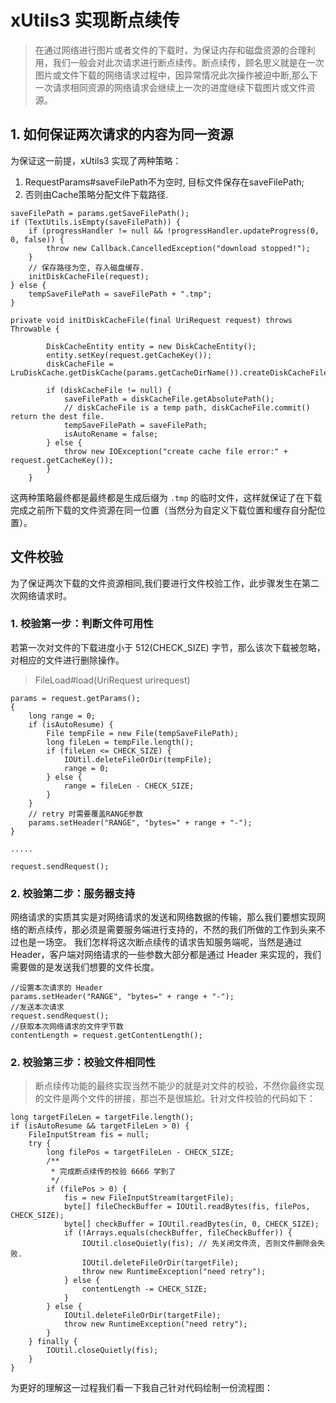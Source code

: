 # xUtils3 实现断点续传

> 在通过网络进行图片或者文件的下载时，为保证内存和磁盘资源的合理利用，我们一般会对此次请求进行断点续传。断点续传，顾名思义就是在一次图片或文件下载的网络请求过程中，因异常情况此次操作被迫中断,那么下一次请求相同资源的网络请求会继续上一次的进度继续下载图片或文件资源。

## 1. 如何保证两次请求的内容为同一资源

为保证这一前提，xUtils3 实现了两种策略：

1. RequestParams#saveFilePath不为空时, 目标文件保存在saveFilePath;
2. 否则由Cache策略分配文件下载路径.
```
saveFilePath = params.getSaveFilePath();
if (TextUtils.isEmpty(saveFilePath)) {
    if (progressHandler != null && !progressHandler.updateProgress(0, 0, false)) {
        throw new Callback.CancelledException("download stopped!");
    }
    // 保存路径为空, 存入磁盘缓存.
    initDiskCacheFile(request);
} else {
    tempSaveFilePath = saveFilePath + ".tmp";
}

```

```
private void initDiskCacheFile(final UriRequest request) throws Throwable {

        DiskCacheEntity entity = new DiskCacheEntity();
        entity.setKey(request.getCacheKey());
        diskCacheFile = LruDiskCache.getDiskCache(params.getCacheDirName()).createDiskCacheFile(entity);

        if (diskCacheFile != null) {
            saveFilePath = diskCacheFile.getAbsolutePath();
            // diskCacheFile is a temp path, diskCacheFile.commit() return the dest file.
            tempSaveFilePath = saveFilePath;
            isAutoRename = false;
        } else {
            throw new IOException("create cache file error:" + request.getCacheKey());
        }
    }
```
这两种策略最终都是最终都是生成后缀为 `.tmp`  的临时文件，这样就保证了在下载完成之前所下载的文件资源在同一位置（当然分为自定义下载位置和缓存自分配位置）。

## 文件校验
为了保证两次下载的文件资源相同,我们要进行文件校验工作，此步骤发生在第二次网络请求时。

### 1. 校验第一步：判断文件可用性
若第一次对文件的下载进度小于 512(CHECK_SIZE) 字节，那么该次下载被忽略，对相应的文件进行删除操作。

> FileLoad#load(UriRequest urirequest)
```
params = request.getParams();
{
    long range = 0;
    if (isAutoResume) {
        File tempFile = new File(tempSaveFilePath);
        long fileLen = tempFile.length();
        if (fileLen <= CHECK_SIZE) {
            IOUtil.deleteFileOrDir(tempFile);
            range = 0;
        } else {
            range = fileLen - CHECK_SIZE;
        }
    }
    // retry 时需要覆盖RANGE参数
    params.setHeader("RANGE", "bytes=" + range + "-");
}

.....

request.sendRequest();

```
### 2. 校验第二步：服务器支持
网络请求的实质其实是对网络请求的发送和网络数据的传输，那么我们要想实现网络的断点续传，那必须是需要服务端进行支持的，不然的我们所做的工作到头来不过也是一场空。
我们怎样将这次断点续传的请求告知服务端呢，当然是通过 Header，客户端对网络请求的一些参数大部分都是通过 Header 来实现的，我们需要做的是发送我们想要的文件长度。

```
//设置本次请求的 Header
params.setHeader("RANGE", "bytes=" + range + "-");
//发送本次请求
request.sendRequest();
//获取本次网络请求的文件字节数
contentLength = request.getContentLength();
```




### 2. 校验第三步：校验文件相同性
> 断点续传功能的最终实现当然不能少的就是对文件的校验，不然你最终实现的文件是两个文件的拼接，那岂不是很尴尬。针对文件校验的代码如下：

```
long targetFileLen = targetFile.length();
if (isAutoResume && targetFileLen > 0) {
    FileInputStream fis = null;
    try {
        long filePos = targetFileLen - CHECK_SIZE;
        /**
         * 完成断点续传的校验 6666 学到了
         */
        if (filePos > 0) {
            fis = new FileInputStream(targetFile);
            byte[] fileCheckBuffer = IOUtil.readBytes(fis, filePos, CHECK_SIZE);
            byte[] checkBuffer = IOUtil.readBytes(in, 0, CHECK_SIZE);
            if (!Arrays.equals(checkBuffer, fileCheckBuffer)) {
                IOUtil.closeQuietly(fis); // 先关闭文件流, 否则文件删除会失败.
                IOUtil.deleteFileOrDir(targetFile);
                throw new RuntimeException("need retry");
            } else {
                contentLength -= CHECK_SIZE;
            }
        } else {
            IOUtil.deleteFileOrDir(targetFile);
            throw new RuntimeException("need retry");
        }
    } finally {
        IOUtil.closeQuietly(fis);
    }
}

```

为更好的理解这一过程我们看一下我自己针对代码绘制一份流程图：

